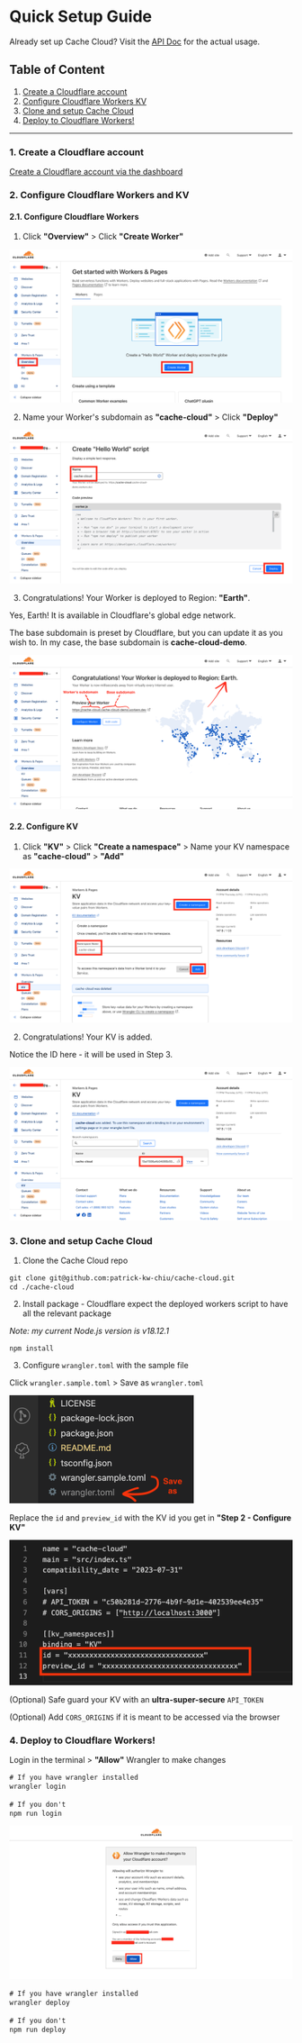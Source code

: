 # Quick Setup Guide

Already set up Cache Cloud? Visit the [API Doc](https://github.com/patrick-kw-chiu/cache-cloud/blob/main/doc/API-DOC.md) for the actual usage.

## Table of Content

1. [Create a Cloudflare account](#1-create-a-cloudflare-account)
2. [Configure Cloudflare Workers KV](#2-configure-cloudflare-workersand-kv)
3. [Clone and setup Cache Cloud](#3-clone-and-setup-cache-cloud)
4. [Deploy to Cloudflare Workers!](#4-deploy-to-cloudflare-workers)

---

### 1. Create a Cloudflare account

[Create a Cloudflare account via the dashboard](https://dash.cloudflare.com/sign-up)

### 2. Configure Cloudflare Workers and KV

#### 2.1. Configure Cloudflare Workers

1. Click **"Overview"** > Click **"Create Worker"**

![step 1](https://github.com/patrick-kw-chiu/cache-cloud/blob/main/assets/configure-cloudflare-workers-1.png)

2. Name your Worker's subdomain as **"cache-cloud"** > Click **"Deploy"**

![step 2](https://github.com/patrick-kw-chiu/cache-cloud/blob/main/assets/configure-cloudflare-workers-2.png)

3. Congratulations! Your Worker is deployed to Region: **"Earth"**.

Yes, Earth! It is available in Cloudflare's global edge network.

The base subdomain is preset by Cloudflare, but you can update it as you wish to. In my case, the base subdomain is **cache-cloud-demo**.

![step 3](https://github.com/patrick-kw-chiu/cache-cloud/blob/main/assets/configure-cloudflare-workers-3.png)

#### 2.2. Configure KV

1. Click **"KV"** > Click **"Create a namespace"** > Name your KV namespace as **"cache-cloud"** > **"Add"**

![step 1](https://github.com/patrick-kw-chiu/cache-cloud/blob/main/assets/configure-kv-1.png)

2. Congratulations! Your KV is added.

Notice the ID here - it will be used in Step 3.

![step 2](https://github.com/patrick-kw-chiu/cache-cloud/blob/main/assets/configure-kv-2.png)

### 3. Clone and setup Cache Cloud

1. Clone the Cache Cloud repo

```shell
git clone git@github.com:patrick-kw-chiu/cache-cloud.git
cd ./cache-cloud
```

2. Install package - Cloudflare expect the deployed workers script to have all the relevant package

_Note: my current Node.js version is v18.12.1_

```shell
npm install
```

3. Configure `wrangler.toml` with the sample file

Click `wrangler.sample.toml` > Save as `wrangler.toml`

![step 1](https://github.com/patrick-kw-chiu/cache-cloud/blob/main/assets/configure-wrangler-toml-1.png)

Replace the `id` and `preview_id` with the KV id you get in **"Step 2 - Configure KV"**

![step 2](https://github.com/patrick-kw-chiu/cache-cloud/blob/main/assets/configure-wrangler-toml-2.png)

(Optional) Safe guard your KV with an **ultra-super-secure** `API_TOKEN`

(Optional) Add `CORS_ORIGINS` if it is meant to be accessed via the browser

### 4. Deploy to Cloudflare Workers!

Login in the terminal > **"Allow"** Wrangler to make changes

```shell
# If you have wrangler installed
wrangler login

# If you don't
npm run login
```

![step 1](https://github.com/patrick-kw-chiu/cache-cloud/blob/main/assets/deploy-to-cloudflare-workers-1.png)

```shell
# If you have wrangler installed
wrangler deploy

# If you don't
npm run deploy
```
